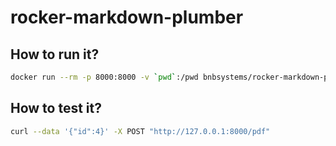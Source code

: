 # rocker-markdown-plumber


## How to run it?
```sh
docker run --rm -p 8000:8000 -v `pwd`:/pwd bnbsystems/rocker-markdown-plumber:latest /pwd/plumber.R
```
## How to test it?
```sh
curl --data '{"id":4}' -X POST "http://127.0.0.1:8000/pdf"
``` 